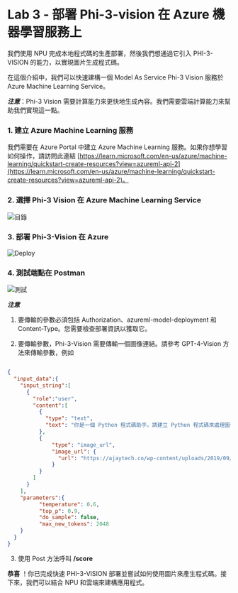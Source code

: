 ﻿# **Lab 3 - 部署 Phi-3-vision 在 Azure 機器學習服務上**

我們使用 NPU 完成本地程式碼的生產部署，然後我們想通過它引入 PHI-3-VISION 的能力，以實現圖片生成程式碼。

在這個介紹中，我們可以快速建構一個 Model As Service Phi-3 Vision 服務於 Azure Machine Learning Service。

***注意***：Phi-3 Vision 需要計算能力來更快地生成內容。我們需要雲端計算能力來幫助我們實現這一點。

### **1. 建立 Azure Machine Learning 服務**

我們需要在 Azure Portal 中建立 Azure Machine Learning 服務。如果你想學習如何操作，請訪問此連結 [https://learn.microsoft.com/en-us/azure/machine-learning/quickstart-create-resources?view=azureml-api-2](https://learn.microsoft.com/en-us/azure/machine-learning/quickstart-create-resources?view=azureml-api-2)。

### **2. 選擇 Phi-3 Vision 在 Azure Machine Learning Service**

![目錄](../../../../../imgs/07/01/vison_catalog.png)

### **3. 部署 Phi-3-Vision 在 Azure**

![Deploy](../../../../../imgs/07/01/vision_deploy.png)

### **4. 測試端點在 Postman**

![測試](../../../../../imgs/07/01/vision_test.png)

***注意***

1. 要傳輸的參數必須包括 Authorization、azureml-model-deployment 和 Content-Type。您需要檢查部署資訊以獲取它。

2. 要傳輸參數，Phi-3-Vision 需要傳輸一個圖像連結。請參考 GPT-4-Vision 方法來傳輸參數，例如

```json

{
  "input_data":{
    "input_string":[
      {
        "role":"user",
        "content":[ 
          {
            "type": "text",
            "text": "你是一個 Python 程式碼助手。請建立 Python 程式碼來處理圖像"
          },
          {
              "type": "image_url",
              "image_url": {
                "url": "https://ajaytech.co/wp-content/uploads/2019/09/index.png"
              }
          }
        ]
      }
    ],
    "parameters":{
          "temperature": 0.6,
          "top_p": 0.9,
          "do_sample": false,
          "max_new_tokens": 2048
    }
  }
}

```

3. 使用 Post 方法呼叫 **/score**

**恭喜** ！你已完成快速 PHI-3-VISION 部署並嘗試如何使用圖片來產生程式碼。接下來，我們可以結合 NPU 和雲端來建構應用程式。

